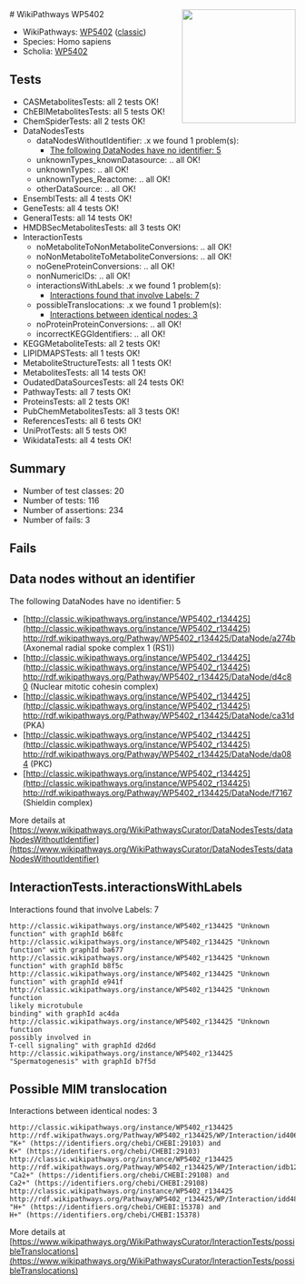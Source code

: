 <img style="float: right; width: 200px" src="https://upload.wikimedia.org/wikipedia/commons/thumb/8/83/Wplogo_with_text_500.png/640px-Wplogo_with_text_500.png" />
# WikiPathways WP5402

* WikiPathways: [WP5402](https://wikipathways.org/pathways/WP5402) ([classic](https://classic.wikipathways.org/instance/WP5402))
* Species: Homo sapiens
* Scholia: [WP5402](https://scholia.toolforge.org/wikipathways/WP5402)
## Tests
* CASMetabolitesTests: all 2 tests OK!
* ChEBIMetabolitesTests: all 5 tests OK!
* ChemSpiderTests: all 2 tests OK!
* DataNodesTests
    * dataNodesWithoutIdentifier: .x we found 1 problem(s):
        * [The following DataNodes have no identifier: 5](#d2d32fa4)
    * unknownTypes_knownDatasource: .. all OK!
    * unknownTypes: .. all OK!
    * unknownTypes_Reactome: .. all OK!
    * otherDataSource: .. all OK!
* EnsemblTests: all 4 tests OK!
* GeneTests: all 4 tests OK!
* GeneralTests: all 14 tests OK!
* HMDBSecMetabolitesTests: all 3 tests OK!
* InteractionTests
    * noMetaboliteToNonMetaboliteConversions: .. all OK!
    * noNonMetaboliteToMetaboliteConversions: .. all OK!
    * noGeneProteinConversions: .. all OK!
    * nonNumericIDs: .. all OK!
    * interactionsWithLabels: .x we found 1 problem(s):
        * [Interactions found that involve Labels: 7](#630d267e)
    * possibleTranslocations: .x we found 1 problem(s):
        * [Interactions between identical nodes: 3](#1c118208)
    * noProteinProteinConversions: .. all OK!
    * incorrectKEGGIdentifiers: .. all OK!
* KEGGMetaboliteTests: all 2 tests OK!
* LIPIDMAPSTests: all 1 tests OK!
* MetaboliteStructureTests: all 1 tests OK!
* MetabolitesTests: all 14 tests OK!
* OudatedDataSourcesTests: all 24 tests OK!
* PathwayTests: all 7 tests OK!
* ProteinsTests: all 2 tests OK!
* PubChemMetabolitesTests: all 3 tests OK!
* ReferencesTests: all 6 tests OK!
* UniProtTests: all 5 tests OK!
* WikidataTests: all 4 tests OK!


## Summary

* Number of test classes: 20
* Number of tests: 116
* Number of assertions: 234
* Number of fails: 3

## Fails

<a name="d2d32fa4" />

## Data nodes without an identifier

The following DataNodes have no identifier: 5

* [http://classic.wikipathways.org/instance/WP5402_r134425](http://classic.wikipathways.org/instance/WP5402_r134425) http://rdf.wikipathways.org/Pathway/WP5402_r134425/DataNode/a274b (Axonemal radial spoke complex 1 (RS1))
* [http://classic.wikipathways.org/instance/WP5402_r134425](http://classic.wikipathways.org/instance/WP5402_r134425) http://rdf.wikipathways.org/Pathway/WP5402_r134425/DataNode/d4c80 (Nuclear mitotic cohesin complex)
* [http://classic.wikipathways.org/instance/WP5402_r134425](http://classic.wikipathways.org/instance/WP5402_r134425) http://rdf.wikipathways.org/Pathway/WP5402_r134425/DataNode/ca31d (PKA)
* [http://classic.wikipathways.org/instance/WP5402_r134425](http://classic.wikipathways.org/instance/WP5402_r134425) http://rdf.wikipathways.org/Pathway/WP5402_r134425/DataNode/da084 (PKC)
* [http://classic.wikipathways.org/instance/WP5402_r134425](http://classic.wikipathways.org/instance/WP5402_r134425) http://rdf.wikipathways.org/Pathway/WP5402_r134425/DataNode/f7167 (Shieldin complex)


More details at [https://www.wikipathways.org/WikiPathwaysCurator/DataNodesTests/dataNodesWithoutIdentifier](https://www.wikipathways.org/WikiPathwaysCurator/DataNodesTests/dataNodesWithoutIdentifier)

<a name="630d267e" />

## InteractionTests.interactionsWithLabels

Interactions found that involve Labels: 7
```
http://classic.wikipathways.org/instance/WP5402_r134425 "Unknown function" with graphId b68fc
http://classic.wikipathways.org/instance/WP5402_r134425 "Unknown function" with graphId ba677
http://classic.wikipathways.org/instance/WP5402_r134425 "Unknown function" with graphId b8f5c
http://classic.wikipathways.org/instance/WP5402_r134425 "Unknown function" with graphId e941f
http://classic.wikipathways.org/instance/WP5402_r134425 "Unknown function
likely microtubule
binding" with graphId ac4da
http://classic.wikipathways.org/instance/WP5402_r134425 "Unknown function
possibly involved in
T-cell signaling" with graphId d2d6d
http://classic.wikipathways.org/instance/WP5402_r134425 "Spermatogenesis" with graphId b7f5d
```

<a name="1c118208" />

## Possible MIM translocation

Interactions between identical nodes: 3
```
http://classic.wikipathways.org/instance/WP5402_r134425 http://rdf.wikipathways.org/Pathway/WP5402_r134425/WP/Interaction/id406e906e "K+" (https://identifiers.org/chebi/CHEBI:29103) and 
K+" (https://identifiers.org/chebi/CHEBI:29103)
http://classic.wikipathways.org/instance/WP5402_r134425 http://rdf.wikipathways.org/Pathway/WP5402_r134425/WP/Interaction/idb12b5f83 "Ca2+" (https://identifiers.org/chebi/CHEBI:29108) and 
Ca2+" (https://identifiers.org/chebi/CHEBI:29108)
http://classic.wikipathways.org/instance/WP5402_r134425 http://rdf.wikipathways.org/Pathway/WP5402_r134425/WP/Interaction/idd48a4b6a "H+" (https://identifiers.org/chebi/CHEBI:15378) and 
H+" (https://identifiers.org/chebi/CHEBI:15378)
```

More details at [https://www.wikipathways.org/WikiPathwaysCurator/InteractionTests/possibleTranslocations](https://www.wikipathways.org/WikiPathwaysCurator/InteractionTests/possibleTranslocations)

